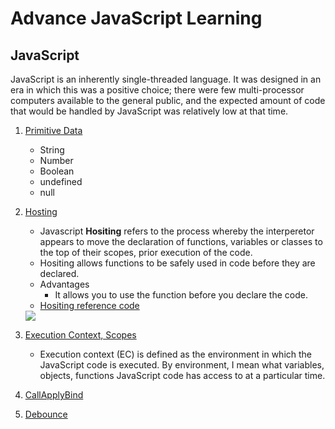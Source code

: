 # Advance JavaScript Learning 

## JavaScript 
JavaScript is an inherently single-threaded language. It was designed in an era in which this was a positive choice; there were few multi-processor computers available to the general public, and the expected amount of code that would be handled by JavaScript was relatively low at that time.

1. [Primitive Data](./Primitive/primitive.js)
    - String 
    - Number
    - Boolean 
    - undefined 
    - null 

2. [Hosting](./Hositing)
    - Javascript <strong>Hositing</strong> refers to the process whereby the interperetor appears to move the declaration of functions, variables or classes to the top of their scopes, prior execution of the code. 
    - Hositing allows functions to be safely used in code before they are declared. 
    - Advantages 
        - It allows you to use the function before you declare the code. 
    - [Hositing reference code](./Hositing/Hositing.js)

    <img src="https://miro.medium.com/max/936/0*1Owmr4IISVyAA-9y.png" /> 

3. [Execution Context, Scopes ](./Execution-Context)
    - Execution context (EC) is defined as the environment in which the JavaScript code is executed. By environment, I mean what variables, objects, functions JavaScript code has access to at a particular time.

4. [CallApplyBind](./CallApplyBind/)

5. [Debounce](./debounce/)